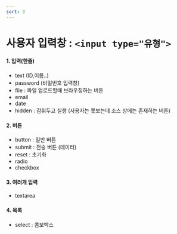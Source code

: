 ```yaml
---
sort: 3
---
```


# 사용자 입력창 : ```<input type="유형">```

#### 1. 입력(한줄)
- text (ID,이름..)
- password (비밀번호 입력창)
- file : 파일 업로드할때 브라우징하는 버튼
- email
- date
- hidden : 감춰두고 실행 (사용자는 못보는데 소스 상에는 존재하는 버튼)

#### 2. 버튼
- button : 일반 버튼
- submit : 전송 버튼 (데이터)
- reset : 초기화
- radio
- checkbox

#### 3. 여러개 입력
- textarea

#### 4. 목록
- select : 콤보박스
